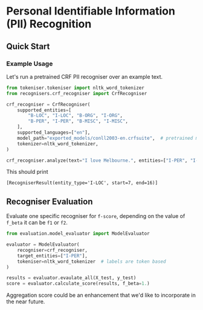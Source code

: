 # Personal Identifiable Information (PII) Recognition

## Quick Start

### Example Usage
Let's run a pretrained CRF PII recogniser over an example text.
```python
from tokeniser.tokeniser import nltk_word_tokenizer
from recognisers.crf_recogniser import CrfRecogniser

crf_recogniser = CrfRecogniser(
    supported_entities=[
        "B-LOC", "I-LOC", "B-ORG", "I-ORG",
        "B-PER", "I-PER", "B-MISC", "I-MISC",
    ],
    supported_languages=["en"],
    model_path="exported_models/conll2003-en.crfsuite",  # pretrained model
    tokenizer=nltk_word_tokenizer,
)

crf_recogniser.analyze(text="I love Melbourne.", entities=["I-PER", "I-LOC"])
```

This should print
```console
[RecogniserResult(entity_type='I-LOC', start=7, end=16)]
```


## Recogniser Evaluation
Evaluate one specific recogniser for `f-score`, depending on the value of `f_beta` it can be `f1` or `f2`. 
```python
from evaluation.model_evaluator import ModelEvaluator

evaluator = ModelEvaluator(
    recogniser=crf_recogniser,
    target_entities=["I-PER"],
    tokeniser=nltk_word_tokenizer  # labels are token based
)

results = evaluator.evaulate_all(X_test, y_test)
score = evaluator.calculate_score(results, f_beta=1.)
```
Aggregation score could be an enhancement that we'd like to incorporate in the near future.